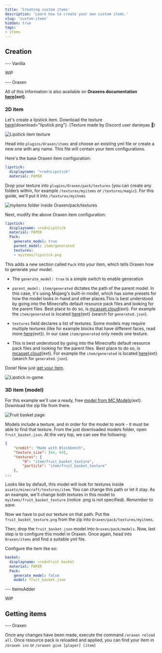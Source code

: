 ```yaml
---
title: 'Creating custom items'
description: 'Learn how to create your own custom items.'
slug: 'custom-items'
hidden: true
tags:
- items
---
```


## Creation

<versions>

--- Vanilla

WIP

--- Oraxen

<info>

All of this information is also available on **Oraxens documentation [here](https://docs.oraxen.com/configuration/create-your-first-item){ext}**.

</info>

### 2D item

Let's create a lipstick item. Download the texture [here](/guides/custom-item/oraxen/lipstick.png){download="lipstick.png"}. (Texture made by Discord user danieyas 🙏)

![Lipstick item texture](/guides/custom-item/oraxen/lipstick.webp)

Head into `plugins/Oraxen/items` and choose an existing yml file or create a new one with any name. This file will contain your item configurations.

Here's the base Oraxen item configuration:
```yml
lipstick:
  displayname: "<red>Lipstick"
  material: PAPER
```

Drop your texture into `plugins/Oraxen/pack/textures` (you can create any folders within, for example `/textures/myitems` or `/textures/magic`). For this guide, we'll put it into `/textures/myitems`

![myitems folder inside Oraxen/pack/textures](/guides/custom-item/oraxen/myitems_folder.webp)

Next, modify the above Oraxen item configuration:
```yml
lipstick:
  displayname: <red>Lipstick
  material: PAPER
  Pack:
    generate_model: true
    parent_model: item/generated
    textures:
    - myitems/lipstick.png
```

This adds a new section called `Pack` into your item, which tells Oraxen how to generate your model. 

* The `generate_model: true` is a simple switch to enable generation

* `parent_model: item/generated` dictates the path of the parent model. In this case, it's using Mojang's built-in model, which has some presets for how the model looks in-hand and other places.This is best understood by going into the Minecrafts default resource pack files and looking for the parent files. Best place to do so, is [mcasset.cloud](https://mcasset.cloud/){ext}. For example the `item/generated` is located [here](https://mcasset.cloud/1.20.3/assets/minecraft/models/item){ext} (search for `generated.json`).

* `textures` field declares a list of textures. Some models may require multiple textures (like for example blocks that have different faces, read more [here](https://docs.oraxen.com/configuration/item-appearance#create-a-simple-2d-item){ext}). In our case `item/generated` only needs one texture.

* This is best understood by going into the Minecrafts default resource pack files and looking for the parent files. Best place to do so, is [mcasset.cloud](https://mcasset.cloud/){ext}. For example the `item/generated` is located [here](https://mcasset.cloud/1.20.3/assets/minecraft/models/item){ext} (search for `generated.json`).

Done! Now just [get your item](#getting-items).

![Lipstick in-game](/guides/custom-item/oraxen/lipstick_ingame.webp)

### 3D item (model)

For this example we'll use a ready, free [model from MC Models](https://mcmodels.net/model/izzys-fruit-basket/){ext}. Download the zip file from there.

![Fruit basket page](/guides/custom-item/oraxen/fruit_basket.webp)

Models include a texture, and in order for the model to work - it must be able to find that texture. From the just downloaded models folder, open `fruit_basket.json`. At the very top, we can see the following:
```json
{
	"credit": "Made with Blockbench",
	"texture_size": [64, 64],
	"textures": {
		"0": "item/fruit_basket_texture",
		"particle": "item/fruit_basket_texture"
	},
...
```
Looks like by default, this model will look for textures inside `assets/minecraft/textures/item`. You can change this path or let it stay. As an example, we'll change both textures in this model to `myitems/fruit_basket_texture` (notice .png is not specified). *Remember to save*.

Now we have to put our texture on that path. Put the `fruit_basket_texture.png` from the zip into `Oraxen/pack/textures/myitems`.

Then, drop the `fruit_basket.json` model into `Oraxen/pack/models`. Now, last step is to configure this model in Oraxen. Once again, head into `Oraxen/items` and find a suitable yml file.

Configure the item like so:

```yml
basket:
  displayname: <red>Fruit basket
  material: PAPER
  Pack:
    generate_model: false
    model: fruit_basket.json
```

--- ItemsAdder

WIP

</versions>


## Getting items

<versions>

--- Oraxen

Once any changes have been made, execute the command `/oraxen reload all`. Once resource pack is reloaded and applied, you can find your item in `/oraxen inv` or `/oraxen give [player] [item]`


</versions>